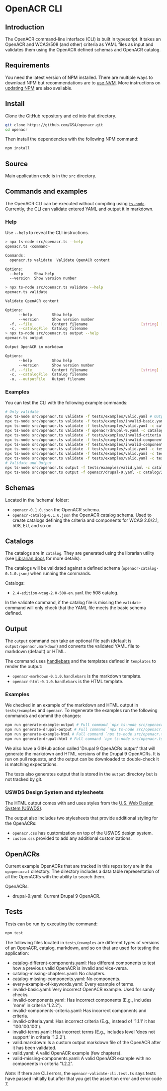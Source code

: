 # OpenACR CLI

## Introduction

The OpenACR command-line interface (CLI) is built in typescript. It takes an OpenACR and WCAG/508 (and other) criteria as YAML files as input and validates them using the OpenACR defined schemas and OpenACR catalog.

## Requirements

You need the latest version of NPM installed. There are multiple ways to download NPM but recommendations are to [use NVM](https://github.com/nvm-sh/nvm#install--update-script). More instructions on [updating NPM](https://www.geeksforgeeks.org/how-to-update-npm/) are also available.

## Install

Clone the GitHub repository and cd into that directory.

```bash
git clone https://github.com/GSA/openacr.git
cd openacr
```

Then install the dependencies with the following NPM command:

```bash
npm install
```

## Source

Main application code is in the `src` directory.

## Commands and examples

The OpenACR CLI can be executed without compiling using [`ts-node`](https://typestrong.org/ts-node/). Currently, the CLI can validate entered YAML and output it in markdown.

### Help

Use `--help` to reveal the CLI instructions.

```bash
> npx ts-node src/openacr.ts --help
openacr.ts <command>

Commands:
  openacr.ts validate  Validate OpenACR content

Options:
  --help     Show help                                                 [boolean]
  --version  Show version number                                       [boolean]

> npx ts-node src/openacr.ts validate --help
openacr.ts validate

Validate OpenACR content

Options:
      --help         Show help                                         [boolean]
      --version      Show version number                               [boolean]
  -f, --file         Content filename                        [string] [required]
  -c, --catalogFile  Catalog filename                                   [string]
> npx ts-node src/openacr.ts output --help
openacr.ts output

Output OpenACR in markdown

Options:
      --help         Show help                                         [boolean]
      --version      Show version number                               [boolean]
  -f, --file         Content filename                        [string] [required]
  -c, --catalogFile  Catalog filename                                   [string]
  -o, --outputFile   Output filename                                    [string]
```

### Examples

You can test the CLI with the following example commands:

```bash
# Only validate
npx ts-node src/openacr.ts validate -f tests/examples/valid.yaml # Output: Valid!
npx ts-node src/openacr.ts validate -f tests/examples/invalid-basic.yaml # Output: Invalid: ...
npx ts-node src/openacr.ts validate -f tests/examples/valid.yaml -c catalog/2.4-edition-wcag-2.0-508-en.yaml # Output: Valid!
npx ts-node src/openacr.ts validate -f openacr/drupal-9.yaml -c catalog/2.4-edition-wcag-2.0-508-en.yaml # Output: Valid!
npx ts-node src/openacr.ts validate -f tests/examples/invalid-criteria.yaml -c catalog/2.4-edition-wcag-2.0-508-en.yaml # Output: Invalid: ...
npx ts-node src/openacr.ts validate -f tests/examples/invalid-components.yaml -c catalog/2.4-edition-wcag-2.0-508-en.yaml # Output: Invalid: ...
npx ts-node src/openacr.ts validate -f tests/examples/invalid-components-criteria.yaml -c catalog/2.4-edition-wcag-2.0-508-en.yaml # Output: Invalid: ...
npx ts-node src/openacr.ts validate -f tests/examples/valid.yaml -c tests/examples/catalog-missing-components.yaml # Output: Valid!
npx ts-node src/openacr.ts validate -f tests/examples/valid.yaml -c tests/examples/catalog-missing-chapters.yaml # Output: Valid!
npx ts-node src/openacr.ts validate -f tests/examples/valid.yaml -c tests/examples/catalog-different-components.yaml # Output: Invalid: ...
# Validate and Output
npx ts-node src/openacr.ts output -f tests/examples/valid.yaml -c catalog/2.4-edition-wcag-2.0-508-en.yaml -o tests/examples/valid.markdown # Output: Valid ...
npx ts-node src/openacr.ts output -f openacr/drupal-9.yaml -c catalog/2.4-edition-wcag-2.0-508-en.yaml -o opat/drupal-9.markdown # Output: Valid ...
```

## Schemas

Located in the 'schema' folder:

- `openacr-0.1.0.json` the OpenACR schema.
- `openacr-catalog-0.1.0.json` the OpenACR catalog schema. Used to create catalogs defining the criteria and components for WCAG 2.0/2.1, 508, EU, and so on.

## Catalogs

The catalogs are in `catalog`. They are generated using the librarian utility (see [Librarian docs](/docs/Librarian.md) for more details).

The catalogs will be validated against a defined schema (`openacr-catalog-0.1.0.json`) when running the commands.

Catalogs:

- `2.4-edition-wcag-2.0-508-en.yaml` the 508 catalog.

In the validate command, if the catalog file is missing the `validate` command will only check that the YAML file meets the basic schema defined.

## Output

The `output` command can take an optional file path (default is `output/openacr.markdown`) and converts the validated YAML file to markdown (default) or HTML.

The command uses [handlebars](https://handlebarsjs.com/) and the templates defined in `templates` to render the output:

- `openacr-markdown-0.1.0.handlebars` is the markdown template.
- `openacr-html-0.1.0.handlebars` is the HTML template.

### Examples

We checked in an example of the markdown and HTML output in `tests/examples` and `openacr`. To regenerate the examples run the following commands and commit the changes:

```bash
npm run generate-example-output # Full command `npx ts-node src/openacr.ts output -f tests/examples/valid.yaml -c catalog/2.4-edition-wcag-2.0-508-en.yaml -o tests/examples/valid.markdown`
npm run generate-drupal-output # Full command `npx ts-node src/openacr.ts output -f openacr/drupal-9.yaml -c catalog/2.4-edition-wcag-2.0-508-en.yaml -o openacr/drupal-9.markdown`
npm run generate-example-html # Full command `npx ts-node src/openacr.ts output -f tests/examples/valid.yaml -c catalog/2.4-edition-wcag-2.0-508-en.yaml -o tests/examples/valid.html`
npm run generate-drupal-html # Full command `npx ts-node src/openacr.ts output -f openacr/drupal-9.yaml -c catalog/2.4-edition-wcag-2.0-508-en.yaml -o openacr/drupal-9.html`
```

We also have a GitHub action called 'Drupal 9 OpenACRs output' that will generate the markdown and HTML versions of the Drupal 9 OpenACRs. It is run on pull requests, and the output can be downloaded to double-check it is matching expectations.

The tests also generates output that is stored in the `output` directory but is not tracked by git.

### USWDS Design System and stylesheets

The HTML output comes with and uses styles from the [U.S. Web Design System (USWDS)](https://designsystem.digital.gov/).

The output also includes two stylesheets that provide additional styling for the OpenACRs:

- `openacr.css` has customization on top of the USWDS design system.
- `custom.css` provided to add any additional customizations.

## OpenACRs

Current example OpenACRs that are tracked in this repository are in the `opopenacrat` directory. The directory includes a data table representation of all the OpenACRs with the ability to search them.

OpenACRs:

- drupal-9.yaml: Current Drupal 9 OpenACR.

## Tests

Tests can be run by executing the command:

```bash
npm test
```

The following files located in `tests/examples` are different types of versions of an OpenACR, catalog, markdown, and so on that are used for testing the application:

- catalog-different-components.yaml: Has different components to test how a previous valid OpenACR is invalid and vice-versa.
- catalog-missing-chapters.yaml: No chapters.
- catalog-missing-components.yaml: No components.
- every-example-of-keywords.yaml: Every example of terms.
- invalid-basic.yaml: Very incorrect OpenACR example. Used for sanity checks.
- invalid-components.yaml: Has incorrect components (E.g., includes 'none' in criteria '1.2.2').
- invalid-components-criteria.yaml: Has incorrect components and criteria.
- invalid-criteria.yaml: Has incorrect criteria (E.g., instead of '1.1.1' it has '100.100.100').
- invalid-terms.yaml: Has incorrect terms (E.g., includes level 'does not support' in criteria '1.2.2').
- valid.markdown: Is a custom output markdown file of the OpenACR after it has been validated.
- valid.yaml: A valid OpenACR example (few chapters).
- valid-missing-components.yaml: A valid OpenACR example with no components in criteria '1.2.2'.

_Note_: If there are CLI errors, the `openacr-validate-cli.test.ts` says tests have passed initially but after that you get the assertion error and error code 7.
